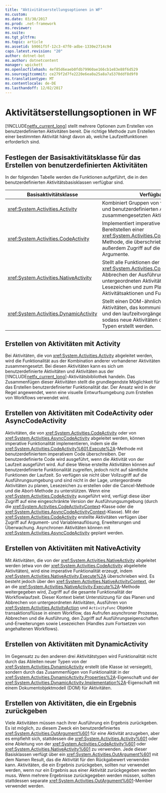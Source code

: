 ```yaml
---
title: "Aktivitätserstellungsoptionen in WF"
ms.custom: 
ms.date: 03/30/2017
ms.prod: .net-framework
ms.reviewer: 
ms.suite: 
ms.tgt_pltfrm: 
ms.topic: article
ms.assetid: b9061f5f-12c3-47f0-adbe-1330e2714c94
caps.latest.revision: "20"
author: dotnet-bot
ms.author: dotnetcontent
manager: wpickett
ms.openlocfilehash: 4ef85d6eaeb0fdb79960ae166cb1e83e88f6d529
ms.sourcegitcommit: ce279f2d7fe2220e6ea0a25a8a7a5370ddf8d9f0
ms.translationtype: MT
ms.contentlocale: de-DE
ms.lasthandoff: 12/02/2017
---
```

# <a name="activity-authoring-options-in-wf"></a>Aktivitätserstellungsoptionen in WF
[!INCLUDE[netfx_current_long](../../../includes/netfx-current-long-md.md)] stellt mehrere Optionen zum Erstellen von benutzerdefinierten Aktivitäten bereit. Die richtige Methode zum Erstellen einer bestimmten Aktivität hängt davon ab, welche Laufzeitfunktionen erforderlich sind.  
  
## <a name="deciding-which-base-activity-class-to-use-for-authoring-custom-activities"></a>Festlegen der Basisaktivitätsklasse für das Erstellen von benutzerdefinierten Aktivitäten  
 In der folgenden Tabelle werden die Funktionen aufgeführt, die in den benutzerdefinierten Aktivitätsbasisklassen verfügbar sind.  
  
|Basisaktivitätsklasse|Verfügbare Funktionen|  
|-------------------------|------------------------|  
|<xref:System.Activities.Activity>|Kombiniert Gruppen von vom System bereitgestellten und benutzerdefinierten Aktivitäten in einer zusammengesetzten Aktivität.|  
|<xref:System.Activities.CodeActivity>|Implementiert imperative Funktionalität durch das Bereitstellen einer <xref:System.Activities.CodeActivity%601.Execute%2A>-Methode, die überschrieben werden kann. Bietet außerdem Zugriff auf die Überwachung, Variablen und Argumente.|  
|<xref:System.Activities.NativeActivity>|Stellt alle Funktionen der <xref:System.Activities.CodeActivity> sowie zum Abbrechen der Ausführung einer Aktivität oder einer untergeordneten Aktivität, zur Verwendung von Lesezeichen und zum Planen von Aktivitäten, Aktivitätsaktionen und Funktionen bereit.|  
|<xref:System.Activities.DynamicActivity>|Stellt einen DOM-ähnlichen Ansatz zum Erstellen von Aktivitäten, das kommuniziert mit dem WF-Designer und den laufzeitvorgängen über <!--zz <xref:System.ComponentModel.IcustomTypeDescriptor>--> `IcustomTypeDescriptor`, sodass neue Aktivitäten ohne die Definition neuer Typen erstellt werden.|  
  
## <a name="authoring-activities-using-activity"></a>Erstellen von Aktivitäten mit Activity  
 Bei Aktivitäten, die von <xref:System.Activities.Activity> abgeleitet werden, wird die Funktionalität aus der Kombination anderer vorhandener Aktivitäten zusammengesetzt. Bei diesen Aktivitäten kann es sich um benutzerdefinierte Aktivitäten und Aktivitäten aus der [!INCLUDE[netfx_current_long](../../../includes/netfx-current-long-md.md)]-Aktivitätsbibliothek handeln. Das Zusammenfügen dieser Aktivitäten stellt die grundlegendste Möglichkeit für das Erstellen benutzerdefinierter Funktionalität dar. Der Ansatz wird in der Regel angewendet, wenn eine visuelle Entwurfsumgebung zum Erstellen von Workflows verwendet wird.  
  
## <a name="authoring-activities-using-codeactivity-or-asynccodeactivity"></a>Erstellen von Aktivitäten mit CodeActivity oder AsyncCodeActivity  
 Aktivitäten, die von <xref:System.Activities.CodeActivity> oder von <xref:System.Activities.AsyncCodeActivity> abgeleitet werden, können imperative Funktionalität implementieren, indem sie die <xref:System.Activities.CodeActivity%601.Execute%2A>-Methode mit benutzerdefiniertem imperativem Code überschreiben. Der benutzerdefinierte Code wird ausgeführt, wenn die Aktivität von der Laufzeit ausgeführt wird. Auf diese Weise erstellte Aktivitäten können auf benutzerdefinierte Funktionalität zugreifen, jedoch nicht auf sämtliche Funktionen der Laufzeit. So verfügen sie nicht über Vollzugriff auf die Ausführungsumgebung und sind nicht in der Lage, untergeordnete Aktivitäten zu planen, Lesezeichen zu erstellen oder die Cancel-Methode und die Abort-Methode zu unterstützen. Wenn eine <xref:System.Activities.CodeActivity> ausgeführt wird, verfügt diese über Zugriff auf eine eingeschränkte Version der Ausführungsumgebung (durch die <xref:System.Activities.CodeActivityContext>-Klasse oder die <xref:System.Activities.AsyncCodeActivityContext>-Klasse). Mit der <xref:System.Activities.CodeActivity> erstellte Aktivitäten verfügen über Zugriff auf Argument- und Variablenauflösung, Erweiterungen und Überwachung. Asynchronen Aktivitäten können mit <xref:System.Activities.AsyncCodeActivity> geplant werden.  
  
## <a name="authoring-activities-using-nativeactivity"></a>Erstellen von Aktivitäten mit NativeActivity  
 Mit Aktivitäten, die von der <xref:System.Activities.NativeActivity> abgeleitet werden (etwa von der <xref:System.Activities.CodeActivity> abgeleitete Aktivitäten), wird eine imperative Funktionalität erzeugt, indem <xref:System.Activities.NativeActivity.Execute%2A> überschrieben wird. Es besteht jedoch über den <xref:System.Activities.NativeActivityContext>, der an die <xref:System.Activities.NativeActivity.Execute%2A>-Methode weitergegeben wird, Zugriff auf die gesamte Funktionalität der Workflowlaufzeit. Dieser Kontext bietet Unterstützung für das Planen und Abbrechen von untergeordneten Aktivitäten, Ausführen von <xref:System.Activities.ActivityAction> und <!--zz <xref:System.Activities.ActivityFunc>--> `ActivityFunc` Objekte transaktionsflüsse in einem Workflow, das Aufrufen asynchroner Prozesse, Abbrechen und die Ausführung, den Zugriff auf Ausführungseigenschaften und-Erweiterungen sowie Lesezeichen (Handles zum Fortsetzen von angehaltenen Workflows).  
  
## <a name="authoring-activities-using-dynamicactivity"></a>Erstellen von Aktivitäten mit DynamicActivity  
 Im Gegensatz zu den anderen drei Aktivitätstypen wird Funktionalität nicht durch das Ableiten neuer Typen von der <xref:System.Activities.DynamicActivity> erstellt (die Klasse ist versiegelt), sondern durch das Zusammenfügen von Funktionalität in der <xref:System.Activities.DynamicActivity.Properties%2A>-Eigenschaft und der <xref:System.Activities.DynamicActivity.Implementation%2A>-Eigenschaft mit einem Dokumentobjektmodell (DOM) für Aktivitäten.  
  
## <a name="authoring-activities-that-return-a-result"></a>Erstellen von Aktivitäten, die ein Ergebnis zurückgeben  
 Viele Aktivitäten müssen nach ihrer Ausführung ein Ergebnis zurückgeben. Es ist möglich, zu diesem Zweck ein benutzerdefiniertes <xref:System.Activities.OutArgument%601> für eine Aktivität anzugeben, aber es empfiehlt sich, stattdessen die <xref:System.Activities.Activity%601> oder eine Ableitung von der <xref:System.Activities.CodeActivity%601> oder <xref:System.Activities.NativeActivity%601> zu verwenden. Jede dieser Basisklassen verfügt über ein <xref:System.Activities.OutArgument%601> mit dem Namen Result, das die Aktivität für den Rückgabewert verwenden kann. Aktivitäten, die ein Ergebnis zurückgeben, sollten nur verwendet werden, wenn nur ein Ergebnis aus einer Aktivität zurückgegeben werden muss. Wenn mehrere Ergebnisse zurückgegeben werden müssen, sollten stattdessen separate <xref:System.Activities.OutArgument%601>-Member verwendet werden.
